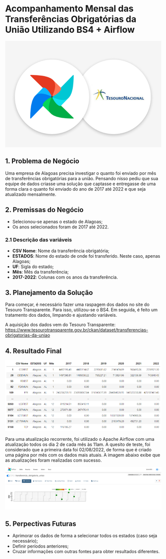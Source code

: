 # Acompanhamento Mensal das Transferências Obrigatórias da União Utilizando BS4 + Airflow

![alt text](https://github.com/CaioMendes92/Acompanhamento-Mensal-das-Transfer-ncias-Obrigat-rias-da-Uni-o-utilizando-BS4-Airflow/blob/main/imgs/airflow%2Btesouro_nacional.png?raw=true)

## 1. Problema de Negócio
Uma empresa de Alagoas precisa investigar o quanto foi enviado por mês de transferências obrigatórias para a união. Pensando nisso pediu que sua equipe de dados criasse uma solução que captasse e entregasse de uma forma clara o quanto foi enviado do ano de 2017 até 2022 e que seja atualizado mensalmente.

## 2. Premissas do Negócio
* Selecionou-se apenas o estado de Alagoas;
* Os anos selecionados foram de 2017 até 2022.

### 2.1 Descrição das variáveis
* **CSV Nome**: Nome da transferência obrigatória;
* **ESTADOS**: Nome do estado de onde foi transferido. Neste caso, apenas Alagoas;
* **UF**: Sigla do estado;
* **Mês**: Mês da transferência;
* **2017-2022**: Colunas com os anos da transferência.

## 3. Planejamento da Solução
Para começar, é necessário fazer uma raspagem dos dados no site do Tesouro Transparente. Para isso, utilizou-se o BS4. Em seguida, é feito um tratamento dos dados, limpando e ajustando variáveis.

A aquisição dos dados vem do Tesouro Transparente: https://www.tesourotransparente.gov.br/ckan/dataset/transferencias-obrigatorias-da-uniao

## 4. Resultado Final
![alt text](https://github.com/CaioMendes92/Acompanhamento-Mensal-das-Transfer-ncias-Obrigat-rias-da-Uni-o-utilizando-BS4-Airflow/blob/main/imgs/resultado_final.png?raw=true)

Para uma atualização recorrente, foi utilizado o Apache Airflow com uma atualização todos os dia 2 de cada mês às 11am. A quesito de teste, foi considerado que a primeira data foi 02/08/2022, de forma que é criado uma página por mês com os dados mais atuais. A imagem abaixo exibe que as atualizações foram realizadas com sucesso.

![alt text](https://github.com/CaioMendes92/Acompanhamento-Mensal-das-Transfer-ncias-Obrigat-rias-da-Uni-o-utilizando-BS4-Airflow/blob/main/imgs/tela_airflow.jpeg?raw=true)

## 5. Perpectivas Futuras
* Aprimorar os dados de forma a selecionar todos os estados (caso seja necessário);
* Definir períodos anteriores;
* Cruzar informações com outras fontes para obter resultados diferentes.
